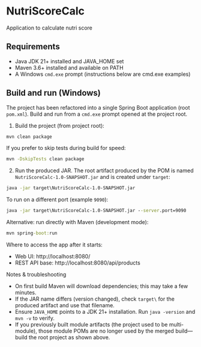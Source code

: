 # NutriScoreCalc
Application to calculate nutri score

## Requirements
- Java JDK 21+ installed and JAVA_HOME set
- Maven 3.6+ installed and available on PATH
- A Windows `cmd.exe` prompt (instructions below are cmd.exe examples)

## Build and run (Windows)
The project has been refactored into a single Spring Boot application (root `pom.xml`). Build and run from a `cmd.exe` prompt opened at the project root.

1) Build the project (from project root):

```cmd
mvn clean package
```

If you prefer to skip tests during build for speed:

```cmd
mvn -DskipTests clean package
```

2) Run the produced JAR. The root artifact produced by the POM is named `NutriScoreCalc-1.0-SNAPSHOT.jar` and is created under `target`:

```cmd
java -jar target\NutriScoreCalc-1.0-SNAPSHOT.jar
```

To run on a different port (example `9090`):

```cmd
java -jar target\NutriScoreCalc-1.0-SNAPSHOT.jar --server.port=9090
```

Alternative: run directly with Maven (development mode):

```cmd
mvn spring-boot:run
```

Where to access the app after it starts:
- Web UI: http://localhost:8080/
- REST API base: http://localhost:8080/api/products

Notes & troubleshooting
- On first build Maven will download dependencies; this may take a few minutes.
- If the JAR name differs (version changed), check `target\` for the produced artifact and use that filename.
- Ensure `JAVA_HOME` points to a JDK 21+ installation. Run `java -version` and `mvn -v` to verify.
- If you previously built module artifacts (the project used to be multi-module), those module POMs are no longer used by the merged build—build the root project as shown above.
